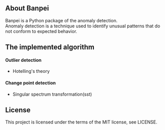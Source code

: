 ## About Banpei
Banpei is a Python package of the anomaly detection.  
Anomaly detection is a technique used to identify unusual patterns that do not conform to expected behavior.


## The implemented algorithm
#### Outlier detection
* Hotelling's theory
#### Change point detection
* Singular spectrum transformation(sst)

## License
This project is licensed under the terms of the MIT license, see LICENSE.